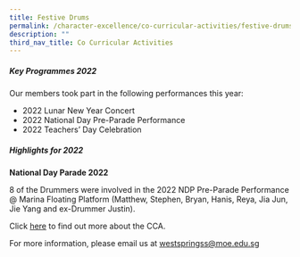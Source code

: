 ```yaml
---
title: Festive Drums
permalink: /character-excellence/co-curricular-activities/festive-drums/
description: ""
third_nav_title: Co Curricular Activities
---
```

##### **Key Programmes 2022**

Our members took part in the following performances this year:

* 2022 Lunar New Year Concert 
* 2022 National Day Pre-Parade Performance
* 2022 Teachers’ Day Celebration

##### **Highlights for 2022**

**National Day Parade 2022**

8 of the Drummers were involved in the 2022 NDP Pre-Parade Performance @ Marina Floating Platform (Matthew, Stephen, Bryan, Hanis, Reya, Jia Jun, Jie Yang and ex-Drummer Justin).

Click <a href="https://youtu.be/78tdSGXCGSw" target="_blank">here</a> to find out more about the CCA.

For more information, please email us at [westspringss@moe.edu.sg](westspringss@moe.edu.sg)